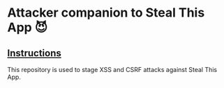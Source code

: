 # Attacker companion to Steal This App 😈

## [Instructions](https://github.com/horizons-school-of-technology/steal-this-app/blob/master/exercise2.md)

This repository is used to stage XSS and CSRF attacks against Steal This App.
